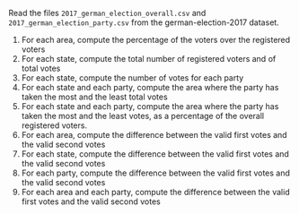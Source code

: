 Read the files `2017_german_election_overall.csv` and `2017_german_election_party.csv` from the german-election-2017 dataset.


1.  For each area, compute the percentage of the voters over the registered voters
1.  For each state, compute the total number of registered voters and of total votes
1.  For each state, compute the number of votes for each party
1.  For each state and each party, compute the area where the party has taken the most and the least total votes
1.  For each state and each party, compute the area where the party has taken the most and the least votes, as a percentage of the overall registered voters.
1.  For each area, compute the difference between the valid first votes and the valid second votes
1.  For each state, compute the difference between the valid first votes and the valid second votes
1.  For each party, compute the difference between the valid first votes and the valid second votes
1.  For each area and each party, compute the difference between the valid first votes and the valid second votes
